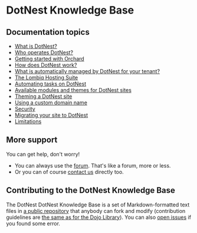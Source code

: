# DotNest Knowledge Base



## Documentation topics

- [What is DotNest?](topics/about-dotnest)
- [Who operates DotNest?](topics/about-lombiq)
- [Getting started with Orchard](topics/getting-started-with-orchard)
- [How does DotNest work?](topics/under-the-hood)
- [What is automatically managed by DotNest for your tenant?](topics/managed-by-dotnest)
- [The Lombiq Hosting Suite](topics/lombiq-hosting-suite)
- [Automating tasks on DotNest](topics/automating-tasks)
- [Available modules and themes for DotNest sites](topics/available-modules-and-themes)
- [Theming a DotNest site](topics/theming)
- [Using a custom domain name](topics/custom-domains)
- [Security](topics/security)
- [Migrating your site to DotNest](topics/migrating-to-dotnest)
- [Limitations](topics/limitations)


## More support

You can get help, don't worry!

- You can always use the [forum](/forums/dotnest-support-and-ideas). That's like a forum, more or less.
- Or you can of course [contact us](/contact-us) directly too.


## Contributing to the DotNest Knowledge Base

The DotNest DotNest Knowledge Base is a set of Markdown-formatted text files in [a public repository](http://source.lombiq.com/dotnest-knowledge-base) that anybody can fork and modify (contribution guidelines are [the same as for the Dojo Library](http://orcharddojo.net/orchard-resources/Library/ContributionGuideLines)). You can also [open issues](http://source.lombiq.com/dotnest-knowledge-base/issues?status=new&status=open) if you found some error.